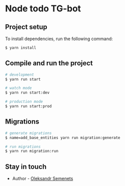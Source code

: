 # Node todo TG-bot

## Project setup

To install dependencies, run the following command:

```bash
$ yarn install
```

## Compile and run the project

```bash
# development
$ yarn run start

# watch mode
$ yarn run start:dev

# production mode
$ yarn run start:prod
```
## Migrations 

```bash
# generate migrations 
$ name=add_base_entities yarn run migration:generate

# run migrations
$ yarn run migration:run
```



## Stay in touch

- Author - [Oleksandr Semenets](https://www.linkedin.com/in/alexandrsemenets/)
